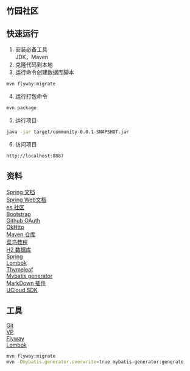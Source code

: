 ## 竹园社区

## 快速运行
1. 安装必备工具  
JDK，Maven
2. 克隆代码到本地  
3. 运行命令创建数据库脚本
```sh
mvn flyway:migrate
```
4. 运行打包命令
```sh
mvn package
```
5. 运行项目  
```sh
java -jar target/community-0.0.1-SNAPSHOT.jar
```
6. 访问项目
```
http://localhost:8887
```

## 资料
[Spring 文档](https://spring.io/guides)  
[Spring Web文档](https://spring.io/guides/gs/serving-web-content/)  
[es 社区](https://elasticsearch.cn/)  
[Bootstrap](https://v3.bootcss.com/getting-started/)  
[Github OAuth](https://developer.github.com/apps/building-oauth-apps/creating-an-oauth-app/)  
[OkHttp](https://square.github.io/okhttp/)  
[Maven 仓库](https://mvnrepository.com/)  
[菜鸟教程](https://www.runoob.com/)  
[H2 数据库](http://www.h2database.com/html/main.html)  
[Spring](https://docs.spring.io/spring-boot/docs/2.0.0.RC1/reference/htmlsingle/#boot-features-embedded-database-support)  
[Lombok](https://projectlombok.org/)  
[Thymeleaf](https://www.thymeleaf.org/doc/tutorials/3.0/usingthymeleaf.html#setting-attribute-values)  
[Mybatis generator](http://mybatis.org/generator/index.html)  
[MarkDown 插件](https://pandao.github.io/editor.md/)   
[UCloud SDK](https://github.com/ucloud/ufile-sdk-java)

## 工具
[Git](https://git-scm.com/download)  
[VP](https://www.visual-paradigm.com/cn/)  
[Flyway](https://flywaydb.org/getstarted/firststeps/maven)   
[Lombok](https://www.projectlombok.org) 

```bash
mvn flyway:migrate
mvn -Dmybatis.generator.overwrite=true mybatis-generator:generate
```